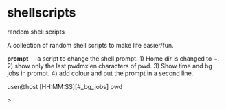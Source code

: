 shellscripts
============

random shell scripts

A collection of random shell scripts to make life easier/fun.

**prompt** -- a script to change the shell prompt. 1) Home dir is changed to ~. 2) show only the last pwdmxlen characters of pwd. 3) Show time and bg jobs in prompt. 4) add colour and put the prompt in a second line.

user@host [HH:MM:SS][#_bg_jobs] pwd

*>*
